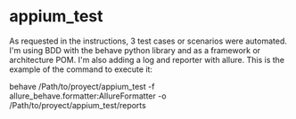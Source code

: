 # appium_test

As requested in the instructions, 3 test cases or scenarios were automated. I'm using BDD with the behave python library and as a framework or architecture POM.
I'm also adding a log and reporter with allure. This is the example of the command to execute it:

behave /Path/to/proyect/appium_test -f allure_behave.formatter:AllureFormatter -o /Path/to/proyect/appium_test/reports
